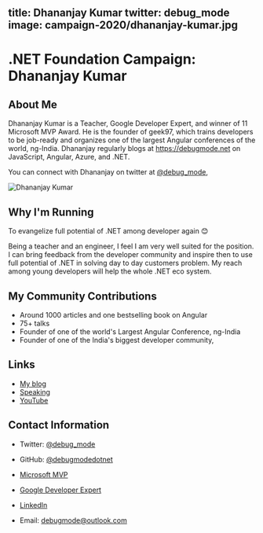 title: Dhananjay Kumar
twitter: debug_mode
image: campaign-2020/dhananjay-kumar.jpg
---

# .NET Foundation Campaign: Dhananjay Kumar

## About Me

Dhananjay Kumar is a Teacher, Google Developer Expert, and winner of 11 Microsoft MVP Award. He is the founder of geek97, which trains developers to be job-ready and organizes one of the largest Angular conferences of the world, ng-India. Dhananjay regularly blogs at https://debugmode.net on JavaScript, Angular, Azure, and .NET.

 You can connect with Dhananjay on twitter at  [@debug_mode](https://www.twitter.com/debg_mode), 

![Dhananjay Kumar]( https://mvp.microsoft.com/en-us/PublicProfile/Photo/4028360)

## Why I'm Running

To evangelize full potential of .NET among developer again 😊 

Being a teacher and an engineer, I feel I am very well suited for the position. I can bring feedback from the developer community and inspire then to use full potential of .NET in solving day to day customers problem.  My reach among young developers will help the whole .NET eco system.

## My Community Contributions


*  Around 1000 articles and one bestselling book on Angular
*  75+ talks  
*  Founder of one of the world's Largest Angular Conference, ng-India
*  Founder of one of the India's biggest developer community, <geek97/>

## Links

* [My blog]( https://debugmode.net/)
* [Speaking]( https://debugmode.net/speaking/)
* [YouTube]( https://www.youtube.com/c/geek97)

## Contact Information

* Twitter: [@debug_mode]( https://twitter.com/debug_mode)
* GitHub: [@debugmodedotnet]( https://github.com/debugmodedotnet)
* [Microsoft MVP]( https://developers.google.com/community/experts/directory/profile/profile-dhananjay_kumar)
* [Google Developer Expert ]( https://mvp.microsoft.com/en-us/PublicProfile/4028360?fullName=Dhananjay%20Kumar)

* [LinkedIn]( https://www.linkedin.com/in/dhananjaykumar07/)
* Email: [debugmode@outlook.com](mailto:debugmode@outlook.com)